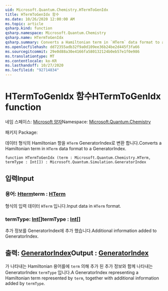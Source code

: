 ```yaml
---
uid: Microsoft.Quantum.Chemistry.HTermToGenIdx
title: HTermToGenIdx 함수
ms.date: 10/26/2020 12:00:00 AM
ms.topic: article
qsharp.kind: function
qsharp.namespace: Microsoft.Quantum.Chemistry
qsharp.name: HTermToGenIdx
qsharp.summary: Converts a Hamiltonian term in `HTerm` data format to a GeneratorIndex.
ms.openlocfilehash: dd72355adb32f9a0d109ee36b24be2d445f3fa66
ms.sourcegitcommit: 29e0d88a30e4166fa580132124b0eb57e1f0e986
ms.translationtype: MT
ms.contentlocale: ko-KR
ms.lasthandoff: 10/27/2020
ms.locfileid: "92714834"
---
```

# <a name="htermtogenidx-function"></a><span data-ttu-id="eae4b-102">HTermToGenIdx 함수</span><span class="sxs-lookup"><span data-stu-id="eae4b-102">HTermToGenIdx function</span></span>

<span data-ttu-id="eae4b-103">네임 스페이스: [Microsoft 양자](xref:Microsoft.Quantum.Chemistry)</span><span class="sxs-lookup"><span data-stu-id="eae4b-103">Namespace: [Microsoft.Quantum.Chemistry](xref:Microsoft.Quantum.Chemistry)</span></span>

<span data-ttu-id="eae4b-104">패키지 [](https://nuget.org/packages/)</span><span class="sxs-lookup"><span data-stu-id="eae4b-104">Package: [](https://nuget.org/packages/)</span></span>


<span data-ttu-id="eae4b-105">데이터 형식의 Hamiltonian 항을 `HTerm` GeneratorIndex로 변환 합니다.</span><span class="sxs-lookup"><span data-stu-id="eae4b-105">Converts a Hamiltonian term in `HTerm` data format to a GeneratorIndex.</span></span>

```qsharp
function HTermToGenIdx (term : Microsoft.Quantum.Chemistry.HTerm, termType : Int[]) : Microsoft.Quantum.Simulation.GeneratorIndex
```


## <a name="input"></a><span data-ttu-id="eae4b-106">입력</span><span class="sxs-lookup"><span data-stu-id="eae4b-106">Input</span></span>

### <a name="term--hterm"></a><span data-ttu-id="eae4b-107">용어: [Hterm](xref:Microsoft.Quantum.Chemistry.HTerm)</span><span class="sxs-lookup"><span data-stu-id="eae4b-107">term : [HTerm](xref:Microsoft.Quantum.Chemistry.HTerm)</span></span>

<span data-ttu-id="eae4b-108">형식의 입력 데이터 `HTerm` 입니다.</span><span class="sxs-lookup"><span data-stu-id="eae4b-108">Input data in `HTerm` format.</span></span>


### <a name="termtype--int"></a><span data-ttu-id="eae4b-109">termType: [Int](xref:microsoft.quantum.lang-ref.int)[]</span><span class="sxs-lookup"><span data-stu-id="eae4b-109">termType : [Int](xref:microsoft.quantum.lang-ref.int)[]</span></span>

<span data-ttu-id="eae4b-110">추가 정보를 GeneratorIndex에 추가 했습니다.</span><span class="sxs-lookup"><span data-stu-id="eae4b-110">Additional information added to GeneratorIndex.</span></span>



## <a name="output--generatorindex"></a><span data-ttu-id="eae4b-111">출력: [GeneratorIndex](xref:Microsoft.Quantum.Simulation.GeneratorIndex)</span><span class="sxs-lookup"><span data-stu-id="eae4b-111">Output : [GeneratorIndex](xref:Microsoft.Quantum.Simulation.GeneratorIndex)</span></span>

<span data-ttu-id="eae4b-112">가 나타내는 Hamiltonian 용어를에 `term` 의해 추가 된 추가 정보와 함께 나타내는 GeneratorIndex `termType` 입니다.</span><span class="sxs-lookup"><span data-stu-id="eae4b-112">A GeneratorIndex representing a Hamiltonian term represented by `term`, together with additional information added by `termType`.</span></span>